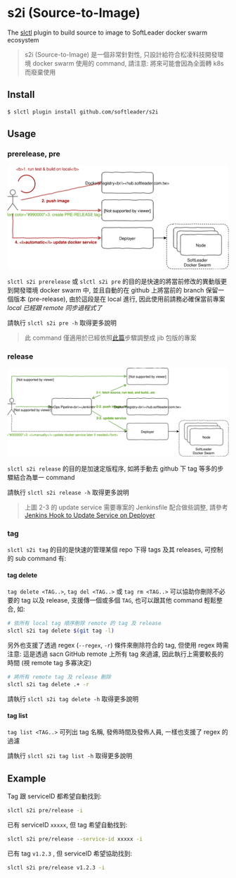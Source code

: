 # s2i (Source-to-Image)

The [slctl](https://github.com/softleader/slctl) plugin to build source to image to SoftLeader docker swarm ecosystem

> s2i (Source-to-Image) 是一個非常針對性, 只設計給符合松凌科技開發環境 docker swarm 使用的 command, 請注意: 將來可能會因為全面轉 k8s 而廢棄使用

## Install

```sh
$ slctl plugin install github.com/softleader/s2i
```

## Usage

### prerelease, pre

![](./docs/command-prerelease.svg)

`slctl s2i prerelease` 或 `slctl s2i pre` 的目的是快速的將當前修改的異動版更到開發環境 docker swarm 中, 並且自動的在 github 上將當前的 branch 保留一個版本 (pre-release),
由於這段是在 local 進行, 因此使用前請務必確保當前專案 *local 已經跟 remote 同步過程式了*

請執行 `slctl s2i pre -h` 取得更多說明

> 此 command 僅適用於已經依照[此篇](https://github.com/softleader/softleader-microservice-wiki/wiki/Using-JIB-to-build-image)步驟調整成 jib 包版的專案

### release

![](./docs/command-release.svg)

`slctl s2i release` 的目的是加速定版程序, 如將手動去 github 下 tag 等多的步驟結合為單一 command

請執行 `slctl s2i release -h` 取得更多說明

> 上圖 2-3 的 update service 需要專案的 Jenkinsfile 配合做些調整, 請參考 [Jenkins Hook to Update Service on Deployer](https://github.com/softleader/softleader-microservice-wiki/wiki/Jenkins-Hook-to-Update-Service-on-Deployer)

### tag

`slctl s2i tag` 的目的是快速的管理某個 repo 下得 tags 及其 releases, 可控制的 sub command 有:

#### tag delete 

`tag delete <TAG..>`, `tag del <TAG..>` 或 `tag rm <TAG..>` 可以協助你刪除不必要的 tag 以及 release, 支援傳一個或多個 `TAG`, 也可以跟其他 command 輕鬆整合, 如: 

```sh
# 依所有 local tag 順序刪除 remote 的 tag 及 release
slctl s2i tag delete $(git tag -l)
```

另外也支援了透過 regex (`--regex`, `-r`) 條件來刪除符合的 tag, 但使用 regex 時需注意: 這是透過 sacn GitHub remote 上所有 tag 來過濾, 因此執行上需要較長的時間 (視 remote tag 多寡決定)

```sh
# 將所有 remote tag 及 release 刪除
slctl s2i tag delete .+ -r
```

請執行 `slctl s2i tag delete -h` 取得更多說明

#### tag list 

`tag list <TAG..>` 可列出 tag 名稱, 發佈時間及發佈人員, 一樣也支援了 regex 的過濾

請執行 `slctl s2i tag list -h` 取得更多說明

## Example

Tag 跟 serviceID 都希望自動找到: 

```sh
slctl s2i pre/release -i
```

已有 serviceID `xxxxx`, 但 tag 希望自動找到:

```sh
slctl s2i pre/release --service-id xxxxx -i
```

已有 tag `v1.2.3` , 但 serviceID 希望協助找到:

```sh
slctl s2i pre/release v1.2.3 -i
```

